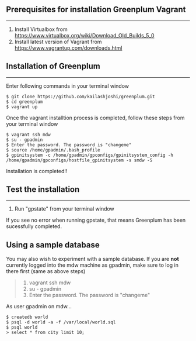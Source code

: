 Prerequisites for installation Greenplum Vagrant
------------------
------------------
1. Install Virtualbox from https://www.virtualbox.org/wiki/Download_Old_Builds_5_0
2. Install latest version of Vagrant from https://www.vagrantup.com/downloads.html


Installation of Greenplum
--------------
--------------
Enter following commands in your terminal window
```
$ git clone https://github.com/kailashjoshi/greenplum.git
$ cd greenplum
$ vagrant up
```
Once the vagrant installtion process is completed, follow these steps from your terminal window
```
$ vagrant ssh mdw
$ su - gpadmin
$ Enter the password. The password is "changeme"
$ source /home/gpadmin/.bash_profile 
$ gpinitsystem -c /home/gpadmin/gpconfigs/gpinitsystem_config -h /home/gpadmin/gpconfigs/hostfile_gpinitsystem -s smdw -S
```
Installation is completed!!

Test the installation
--------------
--------------
1. Run "gpstate" from your terminal window

If you see no error when running gpstate, that means Greenplum has been sucessfully completed.

## Using a sample database ##

You may also wish to experiment with a sample database. If you are **not** currently logged into the mdw machine as
gpadmin, make sure to log in there first (same as above steps)

> 1. vagrant ssh mdw
> 2. su - gpadmin
> 3. Enter the password. The password is "changeme"

As user gpadmin on mdw...
```
$ createdb world
$ psql -d world -a -f /var/local/world.sql
$ psql world
> select * from city limit 10; 
```






